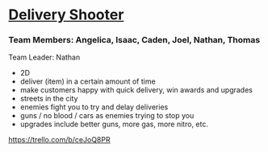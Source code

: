 # [Delivery Shooter](https://github.com/MrClarkeIsCool/Delivery_Shooter_Game_Project)

### Team Members: Angelica, Isaac, Caden, Joel, Nathan, Thomas

Team Leader: Nathan
- 2D
- deliver (item) in a certain amount of time
- make customers happy with quick delivery, win awards and upgrades
- streets in the city
- enemies fight you to try and delay deliveries
- guns / no blood / cars as enemies trying to stop you
- upgrades include better guns, more gas, more nitro, etc.


https://trello.com/b/ceJoQ8PR
